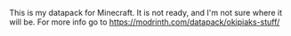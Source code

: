 This is my datapack for Minecraft. It is not ready, and I'm not sure where it will be.
For more info go to https://modrinth.com/datapack/okipiaks-stuff/

